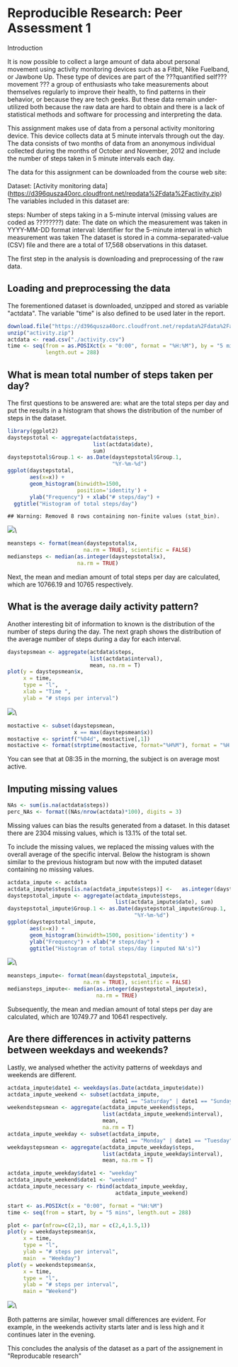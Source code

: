 # Reproducible Research: Peer Assessment 1

Introduction

It is now possible to collect a large amount of data about personal movement using activity monitoring devices such as a Fitbit, Nike Fuelband, or Jawbone Up. These type of devices are part of the ???quantified self??? movement ??? a group of enthusiasts who take measurements about themselves regularly to improve their health, to find patterns in their behavior, or because they are tech geeks. But these data remain under-utilized both because the raw data are hard to obtain and there is a lack of statistical methods and software for processing and interpreting the data.

This assignment makes use of data from a personal activity monitoring device. This device collects data at 5 minute intervals through out the day. The data consists of two months of data from an anonymous individual collected during the months of October and November, 2012 and include the number of steps taken in 5 minute intervals each day.

The data for this assignment can be downloaded from the course web site:

Dataset: [Activity monitoring data] (https://d396qusza40orc.cloudfront.net/repdata%2Fdata%2Factivity.zip)
The variables included in this dataset are:

steps: Number of steps taking in a 5-minute interval (missing values are coded as ????????)
date: The date on which the measurement was taken in YYYY-MM-DD format
interval: Identifier for the 5-minute interval in which measurement was taken
The dataset is stored in a comma-separated-value (CSV) file and there are a total of 17,568 observations in this dataset.

The first step in the analysis is downloading and preprocessing of the raw data.

## Loading and preprocessing the data

The forementioned dataset is downloaded, unzipped and stored as variable "actdata". The variable "time" is also defined to be used later in the report.


```r
download.file("https://d396qusza40orc.cloudfront.net/repdata%2Fdata%2Factivity.zip", destfile="activity.zip")
unzip("activity.zip")
actdata <- read.csv("./activity.csv")
time <- seq(from = as.POSIXct(x = "0:00", format = "%H:%M"), by = "5 mins",
            length.out = 288)
```

## What is mean total number of steps taken per day?

The first questions to be answered are: what are the total steps per day and put the results in a histogram that shows the distribution of the number of steps in the dataset.


```r
library(ggplot2)
daystepstotal <- aggregate(actdata$steps, 
                           list(actdata$date), 
                           sum)
daystepstotal$Group.1 <- as.Date(daystepstotal$Group.1,
                                 "%Y-%m-%d")
ggplot(daystepstotal,
       aes(x=x)) +
       geom_histogram(binwidth=1500,
                      position='identity') +
       ylab("Frequency") + xlab("# steps/day") +
  ggtitle("Histogram of total steps/day")
```

```
## Warning: Removed 8 rows containing non-finite values (stat_bin).
```

![](PA1_template_files/figure-html/unnamed-chunk-2-1.png)\

```r
meansteps <- format(mean(daystepstotal$x,
                        na.rm = TRUE), scientific = FALSE)
mediansteps <- median(as.integer(daystepstotal$x),
                      na.rm = TRUE)
```

Next, the mean and median amount of total steps per day are calculated, which are 10766.19 and 10765 respectively.

## What is the average daily activity pattern?

Another interesting bit of information to known is the distribution of the number of steps during the day. The next graph shows the distribution of the average number of steps during a day for each interval.


```r
daystepsmean <- aggregate(actdata$steps,
                          list(actdata$interval),
                          mean, na.rm = T)
plot(y = daystepsmean$x,
     x = time,
     type = "l",
     xlab = "Time ",
     ylab = "# steps per interval")
```

![](PA1_template_files/figure-html/unnamed-chunk-3-1.png)\

```r
mostactive <- subset(daystepsmean,
                     x == max(daystepsmean$x))
mostactive <- sprintf("%04d", mostactive[,1])
mostactive <- format(strptime(mostactive, format="%H%M"), format = "%H:%M")
```

You can see that at 08:35 in the morning, the subject is on average most active.

## Imputing missing values


```r
NAs <- sum(is.na(actdata$steps))
perc_NAs <- format((NAs/nrow(actdata)*100), digits = 3)
```

Missing values can bias the results generated from a dataset. In this dataset there are 2304 missing values, which is 13.1% of the total set.

To include the missing values, we replaced the missing values with the overall average of the specific interval. Below the histogram is shown similar to the previous histogram but now with the imputed dataset containing no missing values.


```r
actdata_impute <- actdata
actdata_impute$steps[is.na(actdata_impute$steps)] <-   as.integer(daystepsmean$x)
daystepstotal_impute <- aggregate(actdata_impute$steps,
                                  list(actdata_impute$date), sum)
daystepstotal_impute$Group.1 <- as.Date(daystepstotal_impute$Group.1,
                                        "%Y-%m-%d")
ggplot(daystepstotal_impute,
       aes(x=x)) +
       geom_histogram(binwidth=1500, position='identity') +
       ylab("Frequency") + xlab("# steps/day") +
       ggtitle("Histogram of total steps/day (imputed NA's)")
```

![](PA1_template_files/figure-html/unnamed-chunk-5-1.png)\

```r
meansteps_impute<- format(mean(daystepstotal_impute$x,
                        na.rm = TRUE), scientific = FALSE)
mediansteps_impute<- median(as.integer(daystepstotal_impute$x), 
                            na.rm = TRUE)
```

Subsequently, the mean and median amount of total steps per day are calculated, which are 10749.77 and 10641 respectively.

## Are there differences in activity patterns between weekdays and weekends?

Lastly, we analysed whether the activity patterns of weekdays and weekends are different. 


```r
actdata_impute$date1 <- weekdays(as.Date(actdata_impute$date))
actdata_impute_weekend <- subset(actdata_impute,
                                 date1 == "Saturday" | date1 == "Sunday")
weekendstepsmean <- aggregate(actdata_impute_weekend$steps,
                              list(actdata_impute_weekend$interval),
                              mean, 
                              na.rm = T)
actdata_impute_weekday <- subset(actdata_impute, 
                                 date1 == "Monday" | date1 == "Tuesday" |    date1 == "Wednesday" | date1 == "Thursday" | date1 == "Friday")
weekdaystepsmean <- aggregate(actdata_impute_weekday$steps,
                              list(actdata_impute_weekday$interval), 
                              mean, na.rm = T)

actdata_impute_weekday$date1 <- "weekday"
actdata_impute_weekend$date1 <- "weekend"
actdata_impute_necessary <- rbind(actdata_impute_weekday,
                                  actdata_impute_weekend)

start <- as.POSIXct(x = "0:00", format = "%H:%M")
time <- seq(from = start, by = "5 mins", length.out = 288)

plot <- par(mfrow=c(2,1), mar = c(2,4,1.5,1))
plot(y = weekdaystepsmean$x,
     x = time, 
     type = "l",
     ylab = "# steps per interval",
     main  = "Weekday")
plot(y = weekendstepsmean$x,
     x = time,
     type = "l",
     ylab = "# steps per interval",
     main = "Weekend")
```

![](PA1_template_files/figure-html/unnamed-chunk-6-1.png)\

Both patterns are similar, however small differences are evident. For example, in the weekends activity starts later and is less high and it continues later in the evening.

This concludes the analysis of the dataset as a part of the assignement in "Reproducable research"
